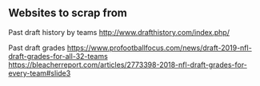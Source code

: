 ## Websites to scrap from

Past draft history by teams
http://www.drafthistory.com/index.php/

Past draft grades
https://www.profootballfocus.com/news/draft-2019-nfl-draft-grades-for-all-32-teams
https://bleacherreport.com/articles/2773398-2018-nfl-draft-grades-for-every-team#slide3